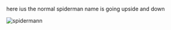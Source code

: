 here ius the normal spiderman name is going upside and down 




![spidermann](https://github.com/jai7359/Animated_Text/assets/77536631/9dedb11d-3e28-409c-91af-17a0920d231c)


